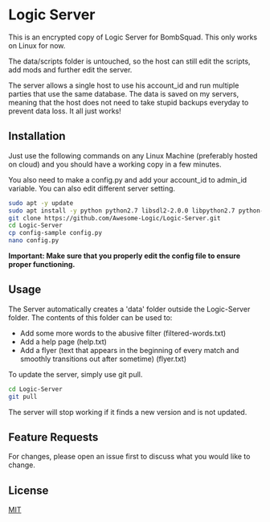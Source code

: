 # Logic Server

This is an encrypted copy of Logic Server for BombSquad.
This only works on Linux for now.

The data/scripts folder is untouched, so the host can still edit the scripts, add mods and further edit the server.

The server allows a single host to use his account_id and run multiple parties that use the same database. The data is saved on my servers, meaning that the host does not need to take stupid backups everyday to prevent data loss. It all just works!

## Installation

Just use the following commands on any Linux Machine (preferably hosted  on cloud) and you should have a working copy in a few minutes.

You also need to make a config.py and add your account_id to admin_id variable. You can also edit different server setting.

```bash
sudo apt -y update
sudo apt install -y python python2.7 libsdl2-2.0.0 libpython2.7 python-pip git
git clone https://github.com/Awesome-Logic/Logic-Server.git
cd Logic-Server
cp config-sample config.py
nano config.py
```


**Important: Make sure that you properly edit the config file to ensure proper functioning.**

## Usage

The Server automatically creates a 'data' folder outside the Logic-Server folder. The contents of this folder can be used to:
- Add some more words to the abusive filter (filtered-words.txt)
- Add a help page (help.txt)
- Add a flyer (text that appears in the beginning of every match and smoothly transitions out after sometime) (flyer.txt)


To update the server, simply use git pull.
```bash
cd Logic-Server
git pull
```
The server will stop working if it finds a new version and is not updated.

## Feature Requests
For changes, please open an issue first to discuss what you would like to change.

## License
[MIT](https://choosealicense.com/licenses/mit/)


